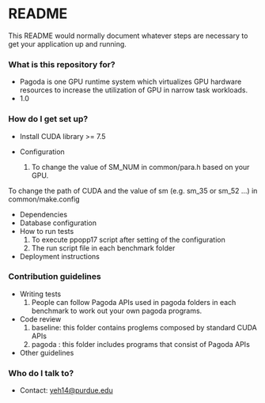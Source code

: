 # README #

This README would normally document whatever steps are necessary to get your application up and running.

### What is this repository for? ###

* Pagoda is one GPU runtime system which virtualizes GPU hardware resources to increase the utilization of GPU in narrow task workloads. 
* 1.0

### How do I get set up? ###

* Install CUDA library >= 7.5
* Configuration

  1.  To change the value of SM_NUM in common/para.h based on your GPU. 
   
To change the path of CUDA and the value of sm (e.g. sm_35 or sm_52 ...) in common/make.config
* Dependencies
* Database configuration
* How to run tests
  1. To execute ppopp17 script after setting of the configuration
  2. The run script file in each benchmark folder
* Deployment instructions

### Contribution guidelines ###

* Writing tests
  1. People can follow Pagoda APIs used in pagoda folders in each benchmark to work out your own pagoda programs. 
* Code review
  1. baseline: this folder contains proglems composed by standard CUDA APIs
  2. pagoda : this folder includes programs that consist of Pagoda APIs
* Other guidelines

### Who do I talk to? ###

* Contact: yeh14@purdue.edu
